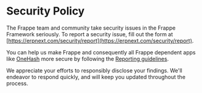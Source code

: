 # Security Policy

The Frappe team and community take security issues in the Frappe Framework seriously. To report a security issue, fill out the form at [https://erpnext.com/security/report](https://erpnext.com/security/report).

You can help us make Frappe and consequently all Frappe dependent apps like [OneHash](https://erpnext.com) more secure by following the [Reporting guidelines](https://erpnext.com/security).

We appreciate your efforts to responsibly disclose your findings. We'll endeavor to respond quickly, and will keep you updated throughout the process.